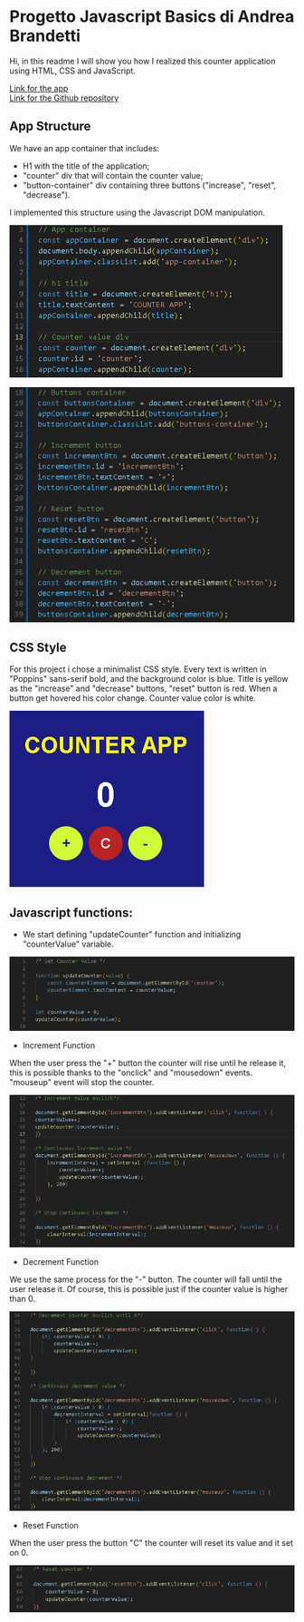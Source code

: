 # Progetto Javascript Basics di Andrea Brandetti

Hi, in this readme I will show you how I realized this counter application using HTML, CSS and JavaScript.

<a href="https://brandijsen.github.io/Progetto-JS-BASICS-di-Andrea-Brandetti/" target="_blank"  rel="noopener">Link for the app</a>
<br>
<a href="https://github.com/brandijsen/Progetto-JS-BASICS-di-Andrea-Brandetti" target="_blank"  rel="noopener">Link for the Github repository</a>

## App Structure

We have an app container that includes:

- H1 with the title of the application;
- "counter" div that will contain the counter value;
- "button-container" div containing three buttons ("increase", "reset", "decrease").

I implemented this structure using the Javascript DOM manipulation.

![Test Image](./assets/images/structure1.png)

![Test Image](./assets/images/structure2.png)

## CSS Style

For this project i chose a minimalist CSS style.
Every text is written in "Poppins" sans-serif bold, and the background color is blue. Title is yellow as the "increase" and "decrease" buttons, "reset" button is red. When a button get hovered his color change. Counter value color is white.

![Test Image](./assets/images/app.png)

## Javascript functions:

- We start defining "updateCounter" function and initializing "counterValue" variable.

![Test Image](./assets/images/setCounterValue.png)

- Increment Function

When the user press the "+" button the counter will rise until he release it, this is possible thanks to the "onclick" and "mousedown" events. "mouseup" event will stop the counter.

![Test Image](./assets/images/increment.png)

- Decrement Function

We use the same process for the "-" button. The counter will fall until the user release it. Of course, this is possible just if the counter value is higher than 0.

![Test Image](./assets/images/decrement.png)

- Reset Function

When the user press the button "C" the counter will reset its value and it set on 0.

![Test Image](./assets/images/reset.png)
